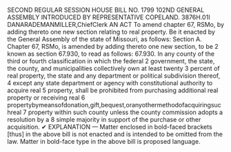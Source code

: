 SECOND REGULAR SESSION
HOUSE BILL NO. 1799
102ND GENERAL ASSEMBLY
INTRODUCED BY REPRESENTATIVE COPELAND.
3876H.01I DANARADEMANMILLER,ChiefClerk
AN ACT
To amend chapter 67, RSMo, by adding thereto one new section relating to real property.
Be it enacted by the General Assembly of the state of Missouri, as follows:
Section A. Chapter 67, RSMo, is amended by adding thereto one new section, to be
2 known as section 67.930, to read as follows:
67.930. In any county of the third or fourth classification in which the federal
2 government, the state, the county, and municipalities collectively own at least twenty
3 percent of real property, the state and any department or political subdivision thereof,
4 except any state department or agency with constitutional authority to acquire real
5 property, shall be prohibited from purchasing additional real property or receiving real
6 propertybymeansofdonation,gift,bequest,oranyothermethodofacquiringsuchreal
7 property within such county unless the county commission adopts a resolution by a
8 simple majority in support of the purchase or other acquisition.
✔
EXPLANATION — Matter enclosed in bold-faced brackets [thus] in the above bill is not enacted and is
intended to be omitted from the law. Matter in bold-face type in the above bill is proposed language.